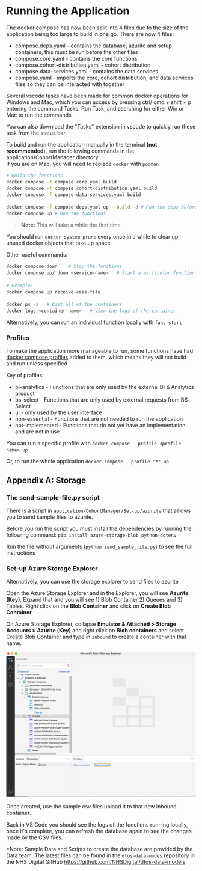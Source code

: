 # Running the Application

The docker compose has now been split into 4 files due to the size of the application being too large to build in one go. There are now 4 files:

- compose.deps.yaml - contains the database, azurite and setup containers, this must be run before the other files
- compose.core.yaml - contains the core functions
- compose.cohort-distribution.yaml - cohort distribution
- compose.data-services.yaml - contains the data services
- compose.yaml - imports the core, cohort distribution, and data services files so they can be interacted with together

Several vscode tasks have been made for common docker operations for Windows and Mac, which you can access by pressing ctrl/ cmd + shift + p entering the command Tasks: Run Task, and searching for either Win or Mac to run the commands

You can also download the "Tasks" extension in vscode to quickly run these task from the status bar.

To build and run the application manually in the terminal **(not recommended**), run the following commands in the application/CohortManager directory:\
If you are on Mac, you will need to replace `docker` with `podman`

```bash
# Build the functions
docker compose -f compose.core.yaml build
docker compose -f compose.cohort-distribution.yaml build
docker compose -f compose.data-services.yaml build

docker compose -f compose.deps.yaml up --build -d # Run the deps before the rest of the functions
docker compose up # Run the functions
```

>**Note:** This will take a while the first time

You should run `docker system prune` every once in a while to clear up unused docker objects that take up space

Other useful commands:

```bash
docker compose down    # Stop the functions
docker compose up/ down <service-name>   # Start a particular function or dependency

# Example:
docker compose up receive-caas-file

docker ps -a   # List all of the containers
docker logs <container-name>   # View the logs of the container
```

Alternatively, you can run an individual function locally with `func start`

### Profiles

To make the application more manageable to run, some functions have had [docker compose profiles](https://docs.docker.com/compose/how-tos/profiles/) added to them, which means they will not build and run unless specified

Key of profiles:

- bi-analytics - Functions that are only used by the external BI & Analytics product
- bs-select - Functions that are only used by external requests from BS Select
- ui - only used by the user interface
- non-essential - Functions that are not needed to run the application
- not-implemented - Functions that do not yet have an implementation and are not in use

You can run a specific profile with `docker compose --profile <profile-name> up`

Or, to run the whole application `docker compose --profile "*" up`

## Appendix A: Storage

### The send-sample-file.py script

There is a script in `application/CohortManager/Set-up/azurite` that alllows you to send sample files to azurite.

Before you run the script you must install the dependencies by running the following command: `pip install azure-storage-blob python-dotenv`

Run the file without arguments (`python send_sample_file.py`) to see the full instructions

### Set-up Azure Storage Explorer

Alternatively, you can use the storage explorer to send files to azurite

Open the Azure Storage Explorer and in the Explorer, you will see **Azurite (Key)**. Expand that and you will see 1) Blob Container 2) Queues and 3) Tables. Right click on the **Blob Container** and click on **Create Blob Container**.

On Azure Storage Explorer, collapse **Emulator & Attached > Storage Accounts > Azurite (Key)** and right click on **Blob containers** and select Create Blob Container and type in `inbound` to create a container with that name.

![inbound blob container](../assets/azure_storage.png)

Once created, use the sample csv files upload it to that new inbound container.

Back in VS Code you should see the logs of the functions running locally, once it's complete, you can refresh the database again to see the changes made by the CSV files.

*Note: Sample Data and Scripts to create the database are provided by the Data team. The latest files can be found in the `dtos-data-modes` repository in the NHS Digital GitHub <https://github.com/NHSDigital/dtos-data-models>

